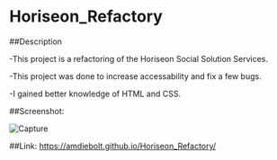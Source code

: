 # Horiseon_Refactory

##Description 

-This project is a refactoring of the Horiseon Social Solution Services.

-This project was done to increase accessability and fix a few bugs.

-I gained better knowledge of HTML and CSS.

##Screenshot:

![Capture](https://user-images.githubusercontent.com/89421292/133906369-d9e9dd47-c9de-42ac-b4cd-9c9905cac605.PNG)

##Link: https://amdiebolt.github.io/Horiseon_Refactory/

